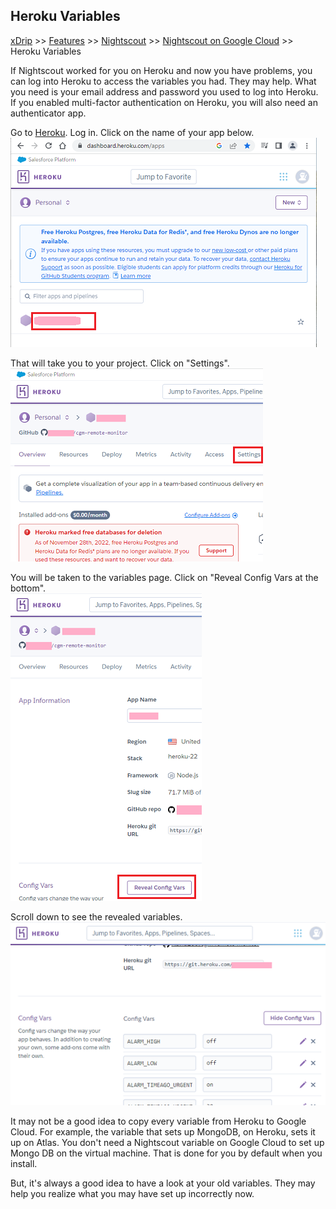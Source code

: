 ## Heroku Variables
[xDrip](../../README.md) >> [Features](../Features_page) >> [Nightscout](../Nightscout_page) >> [Nightscout on Google Cloud](./GoogleCloud) >> Heroku Variables  
  
If Nightscout worked for you on Heroku and now you have problems, you can log into Heroku to access the variables you had.  They may help.  What you need is your email address and password you used to log into Heroku.  If you enabled multi-factor authentication on Heroku, you will also need an authenticator app.  
  
Go to [Heroku](https://www.heroku.com/).  Log in.  Click on the name of your app below.  
![](./images/HerokuLoggedIn.png)  
  
That will take you to your project.  Click on "Settings".  
![](./images/HerokuSettingsClick.png)   
  
You will be taken to the variables page.  Click on "Reveal Config Vars at the bottom".  
![](./images/RevealConfigVars.png)  
  
Scroll down to see the revealed variables.  
![](./images/ConfigVars.png)  
  
It may not be a good idea to copy every variable from Heroku to Google Cloud.  For example, the variable that sets up MongoDB, on Heroku, sets it up on Atlas.  You don't need a Nightscout variable on Google Cloud to set up Mongo DB on the virtual machine.  That is done for you by default when you install.  
  
But, it's always a good idea to have a look at your old variables.   They may help you realize what you may have set up incorrectly now.  
  
